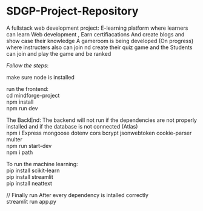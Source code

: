 # SDGP-Project-Repository

A fullstack web development project:
E-learning platform where learners can learn Web development ,
Earn certifiacations
And create blogs and show case their knowledge
A gameroom is being developed (On progress) where instructers also can join nd create their quiz game and the Students can join and play the game and be ranked


_Follow the steps_:

make sure node is installed

run the frontend: <br/>
cd mindforge-project <br/>
npm install <br/>
npm run dev <br/>


The BackEnd:
The backend will not run if the dependencies are not properly installed and if the database is not connected (Atlas) <br/>
npm i  Express mongoose dotenv cors bcrypt jsonwebtoken cookie-parser multer<br/>
npm run start-dev<br/>
npm i path

To run the machine learning:<br/>
pip install scikit-learn <br/>
pip install streamlit <br/>
pip install neattext

// Finally run After every dependency is intalled correctly <br/>
streamlit run app.py 





